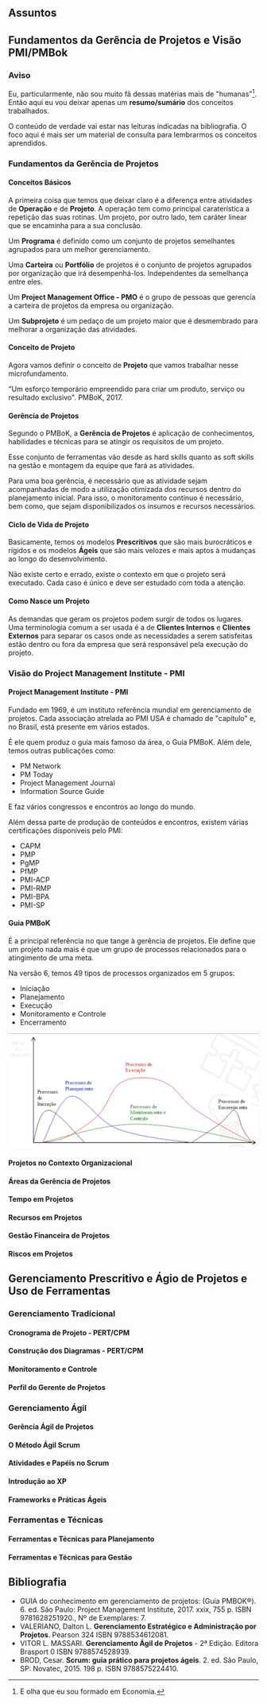 <link rel="stylesheet" href="//cdnjs.cloudflare.com/ajax/libs/highlight.js/11.2.0/styles/atom-one-dark-reasonable.min.css">
<script src="//cdnjs.cloudflare.com/ajax/libs/highlight.js/11.2.0/highlight.min.js"></script>
<script>hljs.initHighlightingOnLoad();</script>

## Assuntos



## Fundamentos da Gerência de Projetos e Visão PMI/PMBok

### Aviso
Eu, particularmente, não sou muito fã dessas matérias mais de "humanas"[^1]. Então aqui eu vou deixar apenas um **resumo/sumário** dos conceitos trabalhados.

[^1]:E olha que eu sou formado em Economia.

O conteúdo de verdade vai estar nas leituras indicadas na bibliografia. O foco aqui é mais ser um material de consulta para lembrarmos os conceitos aprendidos.

### Fundamentos da Gerência de Projetos
#### Conceitos Básicos
A primeira coisa que temos que deixar claro é a diferença entre atividades de **Operação** e de **Projeto**. A operação tem como principal caraterística a repetição das suas rotinas. Um projeto, por outro lado, tem caráter linear que se encaminha para a sua conclusão.

Um **Programa** é definido como um conjunto de projetos semelhantes agrupados para um melhor gerenciamento.

Uma **Carteira** ou **Portfólio** de projetos é o conjunto de projetos agrupados por organização que irá desempenhá-los. Independentes da semelhança entre eles.

Um **Project Management Office - PMO** é o grupo de pessoas que gerencia a carteira de projetos da empresa ou organização.

Um **Subprojeto** é um pedaço de um projeto maior que é desmembrado para melhorar a organização das atividades.

#### Conceito de Projeto
Agora vamos definir o conceito de **Projeto** que vamos trabalhar nesse microfundamento.

"Um esforço temporário empreendido para criar um produto, serviço ou resultado exclusivo". PMBoK, 2017.

#### Gerência de Projetos
Segundo o PMBoK, a **Gerência de Projetos** é aplicação de conhecimentos, habilidades e técnicas para se atingir os requisitos de um projeto.

Esse conjunto de ferramentas vão desde as hard skills quanto as soft skills na gestão e montagem da equipe que fará as atividades.

Para uma boa gerência, é necessário que as atividade sejam acompanhadas de modo a utilização otimizada dos recursos dentro do planejamento inicial. Para isso, o monitoramento contínuo é necessário, bem como, que sejam disponibilizados os insumos e recursos necessários.

#### Ciclo de Vida de Projeto
Basicamente, temos os modelos **Prescritivos** que são mais burocráticos e rígidos e os modelos **Ágeis** que são mais velozes e mais aptos à mudanças ao longo do desenvolvimento.

Não existe certo e errado, existe o contexto em que o projeto será executado. Cada caso é único e deve ser estudado com toda a atenção.

#### Como Nasce um Projeto
As demandas que geram os projetos podem surgir de todos os lugares. Uma terminologia comum a ser usada é a de **Clientes Internos** e **Clientes Externos** para separar os casos onde as necessidades a serem satisfeitas estão dentro ou fora da empresa que será responsável pela execução do projeto.

### Visão do Project Management Institute - PMI
#### Project Management Institute - PMI
Fundado em 1969, é um instituto referência mundial em gerenciamento de projetos. Cada associação atrelada ao PMI USA é chamado de "capítulo" e, no Brasil, está presente em vários estados.

É ele quem produz o guia mais famoso da área, o Guia PMBoK. Além dele, temos outras publicações como:

- PM Network
- PM Today
- Project Management Journal
- Information Source Guide


E faz vários congressos e encontros ao longo do mundo.

Além dessa parte de produção de conteúdos e encontros, existem várias certificações disponíveis pelo PMI:

- CAPM
- PMP
- PgMP
- PfMP
- PMI-ACP
- PMI-RMP
- PMI-BPA
- PMI-SP


#### Guia PMBoK
É a principal referência no que tange à gerência de projetos. Ele define que um projeto nada mais é que um grupo de processos relacionados para o atingimento de uma meta.

Na versão 6, temos 49 tipos de processos organizados em 5 grupos:

- Iniciação
- Planejamento
- Execução
- Monitoramento e Controle
- Encerramento

![71-processos-pmbok.png](../../../assets/imgs/71-processos-pmbok.png)

#### Projetos no Contexto Organizacional
#### Áreas da Gerência de Projetos
#### Tempo em Projetos
#### Recursos em Projetos
#### Gestão Financeira de Projetos
#### Riscos em Projetos
## Gerenciamento Prescritivo e Ágio de Projetos e Uso de Ferramentas
### Gerenciamento Tradicional
#### Cronograma de Projeto - PERT/CPM
#### Construção dos Diagramas - PERT/CPM
#### Monitoramento e Controle
#### Perfil do Gerente de Projetos
### Gerenciamento Ágil
#### Gerência Ágil de Projetos
#### O Método Ágil Scrum
#### Atividades e Papéis no Scrum
#### Introdução ao XP
#### Frameworks e Práticas Ágeis
### Ferramentas e Técnicas
#### Ferramentas e Técnicas para Planejamento
#### Ferramentas e Técnicas para Gestão

## Bibliografia
- GUIA do conhecimento em gerenciamento de projetos: (Guia PMBOK®). 6. ed. São Paulo: Project Management Institute, 2017. xxix, 755 p. ISBN 9781628251920., Nº de Exemplares: 7.
- VALERIANO, Dalton L. **Gerenciamento Estratégico e Administração por Projetos**. Pearson 324 ISBN 9788534612081.
- VITOR L. MASSARI. **Gerenciamento Ágil de Projetos** - 2ª Edição. Editora Brasport 0 ISBN 9788574528939.
- BROD, Cesar. **Scrum: guia prático para projetos ágeis**. 2. ed. São Paulo, SP: Novatec, 2015. 198 p. ISBN 9788575224410.
